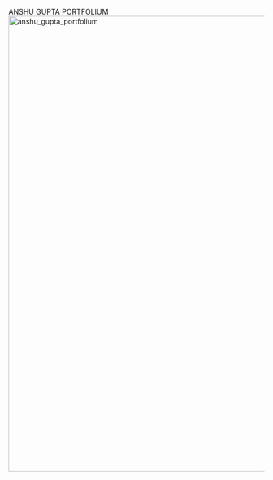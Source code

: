 ANSHU GUPTA PORTFOLIUM 
<img width="1886" height="896" alt="anshu_gupta_portfolium" src="https://github.com/user-attachments/assets/fadc0543-9354-4028-9d5e-610f2ef6370a" />
